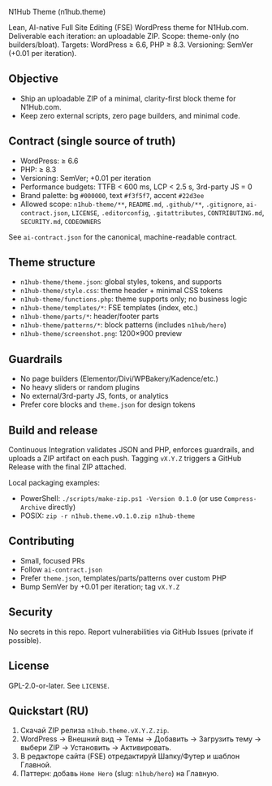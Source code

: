 N1Hub Theme (n1hub.theme)

Lean, AI-native Full Site Editing (FSE) WordPress theme for N1Hub.com. Deliverable each iteration: an uploadable ZIP. Scope: theme-only (no builders/bloat). Targets: WordPress ≥ 6.6, PHP ≥ 8.3. Versioning: SemVer (+0.01 per iteration).

## Objective
- Ship an uploadable ZIP of a minimal, clarity-first block theme for N1Hub.com.
- Keep zero external scripts, zero page builders, and minimal code.

## Contract (single source of truth)
- WordPress: ≥ 6.6
- PHP: ≥ 8.3
- Versioning: SemVer; +0.01 per iteration
- Performance budgets: TTFB < 600 ms, LCP < 2.5 s, 3rd-party JS = 0
- Brand palette: bg `#000000`, text `#f3f5f7`, accent `#22d3ee`
- Allowed scope: `n1hub-theme/**`, `README.md`, `.github/**`, `.gitignore`, `ai-contract.json`, `LICENSE`, `.editorconfig`, `.gitattributes`, `CONTRIBUTING.md`, `SECURITY.md`, `CODEOWNERS`

See `ai-contract.json` for the canonical, machine-readable contract.

## Theme structure
- `n1hub-theme/theme.json`: global styles, tokens, and supports
- `n1hub-theme/style.css`: theme header + minimal CSS tokens
- `n1hub-theme/functions.php`: theme supports only; no business logic
- `n1hub-theme/templates/*`: FSE templates (index, etc.)
- `n1hub-theme/parts/*`: header/footer parts
- `n1hub-theme/patterns/*`: block patterns (includes `n1hub/hero`)
- `n1hub-theme/screenshot.png`: 1200×900 preview

## Guardrails
- No page builders (Elementor/Divi/WPBakery/Kadence/etc.)
- No heavy sliders or random plugins
- No external/3rd-party JS, fonts, or analytics
- Prefer core blocks and `theme.json` for design tokens

## Build and release
Continuous Integration validates JSON and PHP, enforces guardrails, and uploads a ZIP artifact on each push. Tagging `vX.Y.Z` triggers a GitHub Release with the final ZIP attached.

Local packaging examples:
- PowerShell: `./scripts/make-zip.ps1 -Version 0.1.0` (or use `Compress-Archive` directly)
- POSIX: `zip -r n1hub.theme.v0.1.0.zip n1hub-theme`

## Contributing
- Small, focused PRs
- Follow `ai-contract.json`
- Prefer `theme.json`, templates/parts/patterns over custom PHP
- Bump SemVer by +0.01 per iteration; tag `vX.Y.Z`

## Security
No secrets in this repo. Report vulnerabilities via GitHub Issues (private if possible).

## License
GPL-2.0-or-later. See `LICENSE`.

## Quickstart (RU)
1) Скачай ZIP релиза `n1hub.theme.vX.Y.Z.zip`.
2) WordPress → Внешний вид → Темы → Добавить → Загрузить тему → выбери ZIP → Установить → Активировать.
3) В редакторе сайта (FSE) отредактируй Шапку/Футер и шаблон Главной.
4) Паттерн: добавь `Home Hero` (slug: `n1hub/hero`) на Главную.


